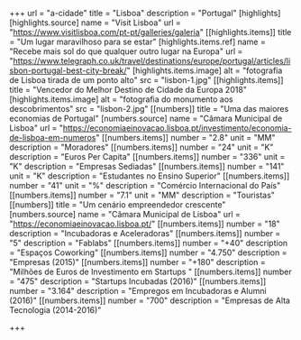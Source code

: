 +++
url = "a-cidade"
title = "Lisboa"
description = "Portugal"
[highlights]
    [highlights.source]
        name = "Visit Lisboa"
        url = "https://www.visitlisboa.com/pt-pt/galleries/galeria"
    [[highlights.items]]
        title = "Um lugar maravilhoso para se estar"
        [highlights.items.ref]
            name = "Recebe mais sol do que qualquer outro lugar na Europa"
            url = "https://www.telegraph.co.uk/travel/destinations/europe/portugal/articles/lisbon-portugal-best-city-break/"
        [highlights.items.image]
            alt = "fotografia de Lisboa tirada de um ponto alto"
            src = "lisbon-1.jpg"
    [[highlights.items]]
        title = "Vencedor do Melhor Destino de Cidade da Europa 2018"
        [highlights.items.image]
            alt = "fotografia do monumento aos descobrimentos"
            src = "lisbon-2.jpg"
[[numbers]]
    title = "Uma das maiores economias de Portugal"
    [numbers.source]
        name = "Câmara Municipal de Lisboa"
        url = "https://economiaeinovacao.lisboa.pt/investimento/economia-de-lisboa-em-numeros"
    [[numbers.items]]
        number = "2.8"
        unit = "MM"
        description = "Moradores"
    [[numbers.items]]
        number = "24"
        unit = "K"
        description = "Euros Per Capita"
    [[numbers.items]]
        number = "336"
        unit = "K"
        description = "Empresas Sediadas"
    [[numbers.items]]
        number = "141"
        unit = "K"
        description = "Estudantes no Ensino Superior"
    [[numbers.items]]
        number = "41"
        unit = "%"
        description = "Comércio Internacional do País"
    [[numbers.items]]
        number = "7.1"
        unit = "MM"
        description = "Touristas"
[[numbers]]
    title = "Um cenário empreendedor crescente"
    [numbers.source]
        name = "Câmara Municipal de Lisboa"
        url = "https://economiaeinovacao.lisboa.pt/"
    [[numbers.items]]
        number = "18"
        description = "Incubadoras e Aceleradoras"
    [[numbers.items]]
        number = "5"
        description = "Fablabs"
    [[numbers.items]]
        number = "+40"
        description = "Espaços Coworking"
    [[numbers.items]]
        number = "4.750"
        description = "Empresas (2015)"
    [[numbers.items]]
        number = "+180"
        description = "Milhões de Euros de Investimento em Startups "
    [[numbers.items]]
        number = "475"
        description = "Startups Incubadas (2016)"
    [[numbers.items]]
        number = "3.164"
        description = "Empregos em Incubadoras e Alumni (2016)"
    [[numbers.items]]
        number = "700"
        description = "Empresas de Alta Tecnologia (2014-2016)"

+++